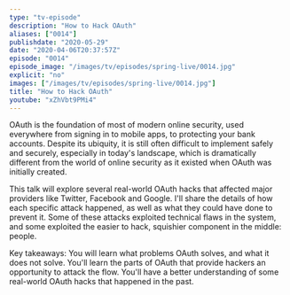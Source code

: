 ```yaml
---
type: "tv-episode"
description: "How to Hack OAuth"
aliases: ["0014"]
publishdate: "2020-05-29"
date: "2020-04-06T20:37:57Z"
episode: "0014"
episode_image: "/images/tv/episodes/spring-live/0014.jpg"
explicit: "no"
images: ["/images/tv/episodes/spring-live/0014.jpg"]
title: "How to Hack OAuth"
youtube: "xZhVbt9PMi4"
---
```


OAuth is the foundation of most of modern online security, used everywhere from signing in to mobile apps, to protecting your bank accounts. Despite its ubiquity, it is still often difficult to implement safely and securely, especially in today's landscape, which is dramatically different from the world of online security as it existed when OAuth was initially created. 

This talk will explore several real-world OAuth hacks that affected major providers like Twitter, Facebook and Google. I'll share the details of how each specific attack happened, as well as what they could have done to prevent it. Some of these attacks exploited technical flaws in the system, and some exploited the easier to hack, squishier component in the middle: people.

Key takeaways:
You will learn what problems OAuth solves, and what it does not solve.
You'll learn the parts of OAuth that provide hackers an opportunity to attack the flow.
You'll have a better understanding of some real-world OAuth hacks that happened in the past.


